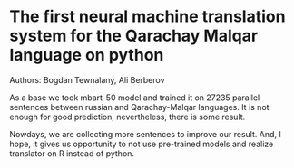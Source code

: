 # The first neural machine translation system for the Qarachay Malqar language on python
 
Authors: Bogdan Tewnalany, Ali Berberov

As a base we took mbart-50 model and trained it on 27235 parallel sentences between russian and Qarachay-Malqar languages. It is not enough for good prediction, nevertheless, there is some result. 

Nowdays, we are collecting more sentences to improve our result. And, I hope, it gives us opportunity to not use pre-trained models and realize translator on R instead of python.
